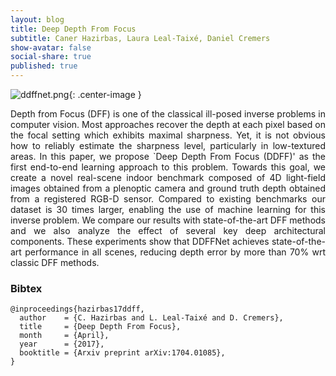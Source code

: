 ```yaml
---
layout: blog
title: Deep Depth From Focus
subtitle: Caner Hazirbas, Laura Leal-Taixé, Daniel Cremers
show-avatar: false
social-share: true
published: true
---
```


![ddffnet.png]({{site.baseurl}}/img/ddffnet.png){: .center-image }

<div style="text-align: justify">
Depth from Focus (DFF) is one of the classical ill-posed inverse problems in computer vision. 
Most approaches recover the depth at each pixel based on the focal setting which exhibits maximal sharpness. 
Yet, it is not obvious how to reliably estimate the sharpness level, particularly in low-textured areas. 
In this paper, we propose `Deep Depth From Focus (DDFF)' as the first end-to-end learning approach to this problem. 
Towards this goal, we create a novel real-scene indoor benchmark composed of 4D light-field images obtained from a plenoptic camera and ground truth depth obtained from a registered RGB-D sensor. 
Compared to existing benchmarks our dataset is 30 times larger, enabling the use of machine learning for this inverse problem. 
We compare our results with state-of-the-art DFF methods and we also analyze the effect of several key deep architectural components. 
These experiments show that DDFFNet achieves state-of-the-art performance in all scenes, reducing depth error by more than 70% wrt classic DFF methods.
</div>

### Bibtex
```
@inproceedings{hazirbas17ddff,
  author    = {C. Hazirbas and L. Leal-Taixé and D. Cremers},
  title     = {Deep Depth From Focus},
  month     = {April},
  year      = {2017},
  booktitle = {Arxiv preprint arXiv:1704.01085},
}
```
